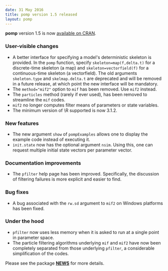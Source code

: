 ```yaml
---
date: 31 May 2016
title: pomp version 1.5 released
layout: pomp
---
```


**pomp** version 1.5 is now [available on CRAN](https://cran.r-project.org/web/packages/pomp/index.html).

### User-visible changes

- A better interface for specifying a model's deterministic skeleton is provided.
  In the `pomp` function, specify `skeleton=map(f,delta.t)` for a discrete-time skeleton (a map) and `skeleton=vectorfield(f)` for a continuous-time skeleton (a vectorfield).
  The old arguments `skeleton.type` and `skelmap.delta.t` are deprecated and will be removed in a future release, at which point the new interface will be mandatory.
- The `method="mif2"` option to `mif` has been removed.
  Use `mif2` instead.
- The `particles` method (rarely if ever used), has been removed to streamline the `mif` codes.
- `mif2` no longer computes filter means of parameters or state variables.
- The minimum version of \R supported is now 3.1.2.

### New features

- The new argument `show` of `pompExamples` allows one to display the example code instead of executing it.
- `init.state` now has the optional argument `nsim`.
  Using this, one can request multiple initial state vectors per parameter vector.

### Documentation improvements

- The `pfilter` help page has been improved.
  Specifically, the discussion of filtering failures is more explicit and easier to find.

### Bug fixes

- A bug associated with the `rw.sd` argument to `mif2` on Windows platforms has been fixed.

### Under the hood

- `pfilter` now uses less memory when it is asked to run at a single point in parameter space.
- The particle filtering algorithms underlying `mif` and `mif2` have now been completely separated from those underlying `pfilter`, a considerable simplification of the codes.

Please see the package [**NEWS**](https://kingaa.github.io/pomp/NEWS.html) for more details.

